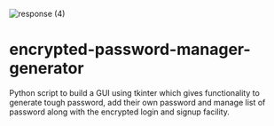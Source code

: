 ![response (4)](https://user-images.githubusercontent.com/81323019/121246547-ebc79880-c8be-11eb-9a90-8e239efd4660.jpeg)
# encrypted-password-manager-generator
Python script to build a GUI using tkinter which gives functionality to generate tough password, add their own password and manage list of password along with the encrypted login and signup facility. 
